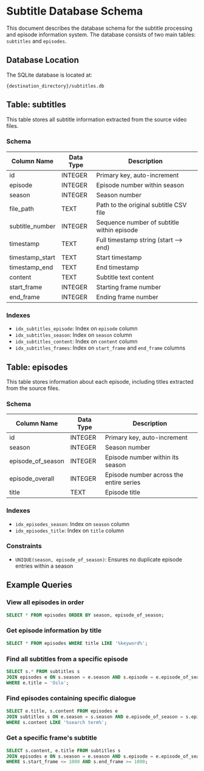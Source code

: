 # Subtitle Database Schema

This document describes the database schema for the subtitle processing and episode information system. The database consists of two main tables: `subtitles` and `episodes`.

## Database Location

The SQLite database is located at:
```
{destination_directory}/subtitles.db
```

## Table: subtitles

This table stores all subtitle information extracted from the source video files.

### Schema

| Column Name     | Data Type | Description                                       |
|-----------------|-----------|---------------------------------------------------|
| id              | INTEGER   | Primary key, auto-increment                       |
| episode         | INTEGER   | Episode number within season                      |
| season          | INTEGER   | Season number                                     |
| file_path       | TEXT      | Path to the original subtitle CSV file            |
| subtitle_number | INTEGER   | Sequence number of subtitle within episode        |
| timestamp       | TEXT      | Full timestamp string (start --> end)             |
| timestamp_start | TEXT      | Start timestamp                                   |
| timestamp_end   | TEXT      | End timestamp                                     |
| content         | TEXT      | Subtitle text content                             |
| start_frame     | INTEGER   | Starting frame number                             |
| end_frame       | INTEGER   | Ending frame number                               |

### Indexes

- `idx_subtitles_episode`: Index on `episode` column
- `idx_subtitles_season`: Index on `season` column
- `idx_subtitles_content`: Index on `content` column
- `idx_subtitles_frames`: Index on `start_frame` and `end_frame` columns

## Table: episodes

This table stores information about each episode, including titles extracted from the source files.

### Schema

| Column Name      | Data Type | Description                                    |
|------------------|-----------|------------------------------------------------|
| id               | INTEGER   | Primary key, auto-increment                    |
| season           | INTEGER   | Season number                                  |
| episode_of_season| INTEGER   | Episode number within its season               |
| episode_overall  | INTEGER   | Episode number across the entire series        |
| title            | TEXT      | Episode title                                  |

### Indexes

- `idx_episodes_season`: Index on `season` column
- `idx_episodes_title`: Index on `title` column

### Constraints

- `UNIQUE(season, episode_of_season)`: Ensures no duplicate episode entries within a season

## Example Queries

### View all episodes in order
```sql
SELECT * FROM episodes ORDER BY season, episode_of_season;
```

### Get episode information by title
```sql
SELECT * FROM episodes WHERE title LIKE '%keyword%';
```

### Find all subtitles from a specific episode
```sql
SELECT s.* FROM subtitles s
JOIN episodes e ON s.season = e.season AND s.episode = e.episode_of_season
WHERE e.title = 'Oslo';
```

### Find episodes containing specific dialogue
```sql
SELECT e.title, s.content FROM episodes e 
JOIN subtitles s ON e.season = s.season AND e.episode_of_season = s.episode
WHERE s.content LIKE '%search term%';
```

### Get a specific frame's subtitle
```sql
SELECT s.content, e.title FROM subtitles s
JOIN episodes e ON s.season = e.season AND s.episode = e.episode_of_season
WHERE s.start_frame <= 1000 AND s.end_frame >= 1000;
```
